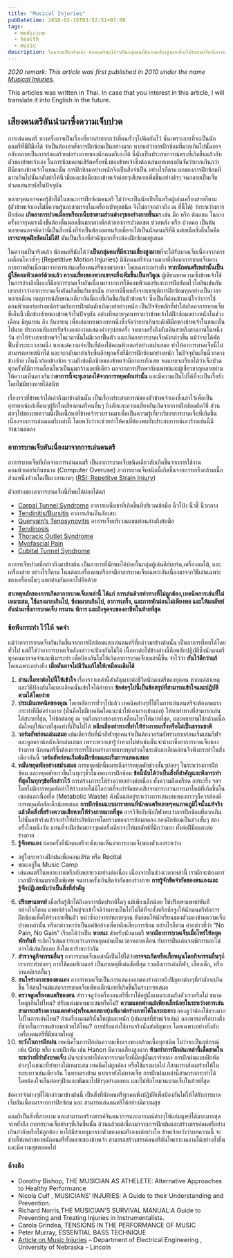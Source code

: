 ```yaml
---
title: "Musical Injuries"
pubDatetime: 2010-02-15T03:52:51+07:00
tags:
  - medicine
  - health
  - music
description: ในความเป็นจริงแล้ว นักดนตรีนับได้ว่าเป็นกลุ่มคนที่มีความเสี่ยงสูงมากที่จะได้รับบาดเจ็บเนื่องจากการเคลื่อนไหวซ้ำๆ (Repetitive Motion Injuries) มีนักดนตรีจำนวนมากที่เกิดอาการบาดเจ็บทางกายภาพอันเนื่องมาจากการเล่นเครื่องดนตรีของพวกเข
---
```


_2020 remark: This article was first published in 2010 under the name [Musical Injuries](https://rorasa.wordpress.com/2010/02/15/musical-injuries/)._

This articles was written in Thai. In case that you interest in this article, I will translate it into English in the future.

## เสียงดนตรีอันนำมาซึ่งความเจ็บปวด

การเล่นดนตรี บางครั้งอาจเป็นเรื่องที่ยากลำบากกว่าที่คนทั่วๆไปคิดกันไว้ นั่นเพราะการที่จะเป็นนักดนตรีที่มีฝีมือได้ จำเป็นต้องอาศัยการฝึกซ้อมเป็นอย่างมาก หากแต่ว่าการฝึกซ้อมที่มากเกินไปนั้นอาจกลับกลายเป็นการก่อผลร้ายต่อร่างกายของนักดนตรีเองได้ นี่นับเป็นประสบการณ์ตรงที่เกิดขึ้นแล้วกับตัวของข้าพเจ้าเอง ในการซ้อมคอนเสิร์ตครั้งหนึ่งของข้าพเจ้าซึ่งต้องเล่นบทเพลงอันจัดว่ายากเกินกว่าฝีมือของข้าพเจ้าในขณะนั้น การฝึกซ้อมอย่างหนักจึงเป็นสิ่งจำเป็น อย่างไรก็ตาม ผลของการฝึกซ้อมที่มากเกินไปนั้นกลับทำให้นิ้วมือและข้อมือของข้าพเจ้าค่อยๆเสียหายเพิ่มขึ้นอย่างช้าๆ จนกลายเป็นเจ็บปวดแสนสาหัสในปัจจุบัน

หลายๆคนอาจเคยรู้สึกได้ในขณะการฝึกซ้อมดนตรี ไม่ว่าจะเป็นนักเปียโนหรือผู้เล่นเครื่องสายก็ตาม (ตัวข้าพเจ้าเองไม่มีความรู้และสามารถในเครื่องเป่าทุกชนิด จึงไม่อาจกล่าวถึง ณ ที่นี้ได้) ว่าระหว่างการฝึกซ้อม **เกิดอาการปวดเมื่อยหรือเหน็บชาตามส่วนต่างๆของร่างกายขึ้นมา** เช่น มือ หรือ ต้นแขน ในบางครั้งอาจรุนแรงถึงขั้นต้องตื่นนอนขึ้นมากลางดึกด้วยอาการปวดแขน ปวดหลัง หรือ ปวดคอ เป็นต้น หลายคนอาจคิดว่านี่เป็นสิ่งหนึ่งที่จำเป็นต้องอดทนรับเพื่อจะได้เป็นนักดนตรีที่ดี แต่เหนือสิ่งอื่นใดคือ **เราจะหยุดฝึกซ้อมไม่ได้!** มันเป็นเรื่องที่สำคัญมากที่จะต้องฝึกซ้อมอยู่เสมอ

ในความเป็นจริงแล้ว นักดนตรีนับได้ว่า**เป็นกลุ่มคนที่มีความเสี่ยงสูงมาก**ที่จะได้รับบาดเจ็บเนื่องจากการเคลื่อนไหวซ้ำๆ (Repetitive Motion Injuries) มีนักดนตรีจำนวนมากที่เกิดอาการบาดเจ็บทางกายภาพอันเนื่องมาจากการเล่นเครื่องดนตรีของพวกเขา โดยเฉพาะอย่างยิ่ง **หากนักดนตรีเหล่านั้นเป็นผู้ใช้คอมพิวเตอร์ด้วยแล้ว ความเสี่ยงของพวกเขาจะยิ่งเพิ่มขึ้นเป็นทวีคูณ** ผู้เขียนบทความซึ่งข้าพเจ้าใช้ในการอ้างอิงนี้เองก็มีอาการบาดเจ็บอันเนื่องมาจากการใช้คอมพิวเตอร์และการฝึกซ้อมไวโอลินเช่นกัน เขากล่าวว่าอาการบาดเจ็บอันเกิดขึ้นกับเขานั้น อาการดีขึ้นหลังจากเขายุติการฝึกซ้อมทุกอย่างเป็นเวลาหลายเดือน เหตุการณ์ลักษณะเดียวกันนี่เองที่เกิดขึ้นกับตัวข้าพเจ้า ซึ่งเป็นที่ค่อนข้างแน่ใจว่าการใช้คอมพิวเตอร์อย่างหนักร่วมกับการฝึกฝนดับเบิลเบสอย่างหนัก เป็นปัจจัยหลักที่ทำให้เกิดอาการบาดเจ็บที่เอ็นนิ้วมือข้างซ้ายของข้าพเจ้าในปัจจุบัน อย่างที่หลายๆคนทราบว่าข้าพเจ้าได้ฝึกซ้อมอย่างหนักในช่วงเดือน มิถุนายน ถึง กันยายน เพื่อเล่นบทเพลงบทหนึ่งซึ่งจัดว่ายากเกินระดับฝีมือของข้าพเจ้าในขณะนั้นไปมาก ประกอบกับการรับจ้างออกงานแสดงต่างๆบ่อยครั้ง จนบางครั้งถึงกับเดินสายถึงสามงานในหนึ่งวัน ทำให้ร่างกายข้าพเจ้าในเวลานั้นไม่มีเวลาฟื้นตัว และเกิดอาการบาดเจ็บดังกล่าวขึ้น แม้ว่าจะได้พักฟื้นชั่วระยะเวลาหนึ่ง หากแต่ความจำเป็นที่ต้องใช้คอมพิวเตอร์อย่างสม่ำเสมอ ทำให้อาการบาดเจ็บนี้ไม่สามารถหายสนิทได้ และจะกลับมากำเริบขึ้นอีกทุกครั้งที่มีการฝึกซ้อมอย่างหนัก ในปัจจุบันเอ็นนิ้วกลางข้างซ้าย เอ็นนิ้วก้อยข้างซ้าย รวมถึงข้อมือซ้ายของข้าพเจ้ามีอาการอักเสบ จนแทบจะเรียกได้ว่าเจ็บปวดทุกครั้งที่มีการเคลื่อนไหวเป็นมุมกว้างเลยทีเดียว ผลจากการปรึกษากับแพทย์และผู้เชี่ยวชาญหลายท่านให้ความเห็นตรงกันว่า**อาการนี้จะทุเลาลงได้จากการหยุดพักเท่านั้น** และมีความเป็นไปได้ที่จะเป็นเรื้อรังโดยไม่มีทางหายได้สนิท

เรื่องราวที่ข้าพเจ้าได้เล่าถึงมาข้างต้นนั้น เป็นเรื่องประสบการณ์ของตัวข้าพเจ้าเองซึ่งเล่าไว้เพื่อเป็นอุทาหรณ์แก่เพื่อนๆผู้รักในเสียงดนตรีคนอื่นๆ ถึงภัยและความเสี่ยงอันเกิดจากการฝึกซ้อมผิดวิธี ส่วนต่อๆไปของบทความนี้เป็นเนื้อหาที่ข้าพเจ้ารวบรวมมาเพื่อเป็นความรู้เกี่ยวกับอาการบาดเจ็บที่เกิดขึ้นเนื่องจากการเล่นดนตรีเหล่านี้ โดยหวังว่าจะช่วยทำให้คนที่ต้องพบกับประสบการณ์เลวร้ายเช่นนี้มีจำนวนลดลง

### อาการบาดเจ็บอันเนื่องมาจากการเล่นดนตรี

อาการบาดเจ็บที่เกิดจากการเล่นดนตรี เป็นอาการบาดเจ็บชนิดเดียวกับเกิดขึ้นจากการใช้งานคอมพิวเตอร์เกินขนาด (Computer Overuse) อาการบาดเจ็บชนิดนี้เกิดขึ้นจากการเกร็งกล้ามเนื้อส่วนหนึ่งส่วนใดเป็นเวลานานๆ ([RSI: Repetitve Strain Injury](http://eeshop.unl.edu/rsi.html#WHAT))

ตัวอย่างของอาการบาดเจ็บนี้ที่พบได้บ่อยได้แก่

- [Carpal Tunnel Syndrome](http://www.medicinenet.com/carpal_tunnel_syndrome/article.htm) อาการเหน็บชาที่เกิดขึ้นที่บริเวณข้อมือ นิ้วโป้ง นิ้วชี้ นิ้วกลาง
- [Tendinitis/Bursitis](http://www.healthtouch.com/bin/EContent_HT/showAllLfts.asp?lftname=ACR035&cid=HT) อาการเส้นเอ็นอักเสบ
- [Quervain’s Tenosynovitis](http://www.handuniversity.com/topics.asp?Topic_ID=45) อาการเจ็บบริเวณแขนท่อนล่างถึงข้อมือ
- [Tendinosis](http://www.tendinosis.org/)
- [Thoracic Outlet Syndrome](http://www.nismat.org/ptcor/thoracic_outlet/index.html)
- [Myofascial Pain](http://www.stoppain.org/pain_medicine/content/chronicpain/myofascial.asp)
- [Cubital Tunnel Syndrome](http://simmonsortho.com/literature/cubitaltunnelsyndrome/cubitaltunnelsyndrome.html)

อาการเจ็บปวดที่กล่าวถึงมาข้างต้น เป็นอาการที่มักพบได้บ่อยในกลุ่มผู้เล่นคีย์บอร์ด,เครื่องลมไม้, และเครื่องสาย อย่างไรก็ตาม ในแต่ละเครื่องดนตรีอาจมีอาการบาดเจ็บเฉพาะอันเนื่องมาจากวิธีเล่นเฉพาะของเครื่องนั้นๆ แตกต่างกันออกไปอีกด้วย

**สาเหตุหลักของการเกิดอาการบาดเจ็บเหล่านี้ ได้แก่ การเล่นด้วยท่าทางที่ไม่ถูกต้อง,เทคนิคการเล่นที่ไม่เหมาะสม, ใช้แรงมากเกินไป, ซ้อมมากเกินไป, อาการเกร็ง, และการพักผ่อนไม่เพียงพอ และให้ผลลัพท์อันนำมาซึ่งการบาดเจ็บ ทรมาน พิการ และถึงจุดจบของอาชีพในท้ายที่สุด**

### ข้อพึงกระทำ ไว้ให้ จดจำ

แม้ว่าอาการบาดเจ็บอันเกิดขึ้นจากการฝึกซ้อมและเล่นดนตรีที่กล่าวมาข้างต้นนั้น เป็นอาการที่พบได้โดยทั่วไป แต่ก็ใช่ว่าอาการบาดเจ็บดังกล่าวจะป้องกันไม่ได้ เนื้อหาต่อไปข้างล่างนี้คือหลักปฏิบัติซึ่งนักดนตรีทุกคนควรจดจำและพึงกระทำ เพื่อป้องกันไม่ให้เกิดอาการบาดเจ็บเหล่านี้ขึ้น จำไว้ว่า **กันไว้ดีกว่าแก้** โดยเฉพาะอย่างยิ่ง **เมื่อมันอาจไม่มีวันแก้ไขให้เหมือนเดิมได้**

1. **อ่านเนื้อหาต่อไปนี้ให้เข้าใจ** เรื่องราวเหล่านี้สำคัญมากต่อชีวิตนักดนตรีของทุกคน หากแต่สาเหตุและวิธีป้องกันโดยละเอียดนั้นเข้าใจได้ลำบาก **ข้อต่อๆไปนี้เป็นข้อสรุปที่สามารถเข้าใจและปฏิบัติตามได้โดยง่าย**
2. **ประเมินเทคนิคของคุณ** โดยหลักการทั่วๆไปแล้ว เทคนิคต่างๆที่ใช้ในการเล่นดนตรีจะต้องลดแรงกระทำที่มีต่อร่างกาย (นั่นคือไม่มีเทคนิคใดแนะนำให้เอาแรงเข้าแลก) ให้หาท่าทางที่สามารถเล่นได้สบายที่สุด, ให้ข้อต่ออยู่ ณ จุดกึ่งกลางของการเคลื่อนไหวให้มากที่สุด, และพยายามใช้กล้ามเนื้อมัดใหญ่ให้มากที่สุดเท่าที่เป็นไปได้ **หลีกเลี่ยงท่าทางที่ทำให้ร่างกายเกร็งหรือไม่เป็นธรรมชาติ**
3. **วอร์มอัพก่อนเล่นเสมอ** เช่นเดียวกับที่นักกีฬาทุกคนจำเป็นต้องวอร์มอัพร่างกายก่อนเริ่มเล่นกีฬา และคูลดาวน์หลังเลิกเล่นเสมอ เพราะพวกเขารู้ว่าหากไม่ทำเช่นนั้นจะนำมาซึ่งอาการบาดเจ็บของร่างกาย นักดนตรีซึ่งต้องการการใช้งานร่างกายแทบทุกส่วนในระดับละเอียดอ่อนจึงพึงกระทำในสิ่งเดียวกันนี้ **วอร์มอัพก่อนเริ่มต้นฝึกซ้อมและเริ่มการแสดงเสมอ**
4. **หมั่นหยุดพักอย่างสม่ำเสมอ** การหยุดพักนี้หมายถึงการหยุดพักช่วงสั้นๆบ่อยๆ ในระหว่างการฝึกซ้อม และหยุดพักยาวขึ้นในทุกๆชั่วโมงของการฝึกซ้อม **ข้อนี้นับได้ว่าเป็นสิ่งที่สำคัญและพึงกระทำที่สุดในทุกๆข้อที่กล่าวไว้** การสร้างภาระให้ร่างกายอย่างต่อเนื่อง ทั้งความตึงเครียด การเกร็ง ฯลฯ โดยไม่มีการหยุดพักทำให้ร่างกายไม่มีโอกาสที่จะกำจัดของเสียจากกระบวนการเผาไหม้ที่เกิดขึ้นในเซลล์และเนื้อเยื่อ (Metabolic Waste) ดังนั้นแม้อยู่ระหว่างการเล่นบทเพลงยาวๆก็ควรต้องมีการหยุดพักสักเล็กน้อยเสมอ **การฝึกซ้อมแบบมาราธอนที่นักดนตรีหลายๆคนภาคภูมิใจนั้นแท้จริงแล้วคือสิ่งที่สร้างความเสียหายให้ร่างกายมากที่สุด** การวิจัยกับนักกีฬาพบว่าการฝึกซ้อมที่มากเกินไปนั้นแท้จริงแล้วจะทำให้ประสิทธิภาพโดยรวมของการซ้อมลดลง ลองฝึกซ้อมเป็นช่วงสั้นๆ สองครั้งในหนึ่งวัน แทนที่จะฝึกซ้อมยาวๆแค่ครั้งเดียวจะให้ผลลัพธ์ที่ดีกว่ามาก ทั้งต่อฝีมือและต่อร่างกาย
5. **รู้จักตนเอง** บ่อยครั้งที่นักดนตรีจะสังเกตเห็นอาการบาดเจ็บของตัวเองระหว่าง

- อยู่ในระหว่างฝึกฝนเพื่อคอนเสิร์ต หรือ Recital
- ขณะอยู่ใน Music Camp
- เล่นดนตรีในหลายงานหรือกับหลายวงอย่างต่อเนื่อง
  เนื่องจากในช่วงเวลาเหล่านี้ เรามักจะต้องการเวลาฝึกซ้อมมากเป็นพิเศษ จนบางครั้งเกินขีดจำกัดของร่างกาย **การรู้จักขีดจำกัดของตนเองและรู้จักปฏิเสธนับว่าเป็นสิ่งที่สำคัญ**

6. **ปรึกษาแพทย์** เมื่อเริ่มรู้สึกได้ถึงอาการผิดปรกติใดๆ แม้เพียงเล็กน้อย ให้ปรึกษาแพทย์ทันที อย่างไรก็ตาม แพทย์ส่วนใหญ่จะเข้าใจดีว่าแทบเป็นไปไม่ได้ที่จะสั่งหรือชักจูงให้นักดนตรีพักการฝึกซ้อมเพื่อให้ร่างกายฟื้นตัว หนำซ้ำอาจารย์หลายๆคน ยังสอนให้นักเรียนของตัวมองข้ามความเจ็บปวดเหล่านั้น หรือกล่าวหาว่าเป็นแค่ข้ออ้างเพื่อหลีกเลี่ยงการซ้อม อย่างไรก็ตาม คำกล่าวที่ว่า “No Pain, No Gain” เรียกได้ว่าเป็น **หายนะ** สำหรับนักดนตรี **หากมีอาการบาดเจ็บเมื่อไหร่ให้หยุดพักทันที** ระลึกไว้เสมอว่าระหว่างการหยุดเล่นเป็นเวลาหลายเดือน กับการฝืนเล่นจนพิการและไม่อาจได้เล่นอีกเลย สิ่งใดเลวร้ายกว่ากัน
7. **สำรวจดูกิจกรรมอื่นๆ** อาการบาดเจ็บเหล่านี้เป็นไปได้ว่า**อาจจะเกิดหรือเกื้อหนุนโดยกิจกรรมอื่นๆ**ที่เรากระทำบ่อยๆ การใช้คอมพิวเตอร์ เป็นสาเหตุที่เด่นชัดที่สุด รวมถึงการเล่นกีฬา, เลี้ยงเด็ก, หรืองานอดิเรกอื่นๆ
8. **สนใจร่างกายของตนเอง** อาการบาดเจ็บเป็นการแสดงออกของร่างกายถึงปัญหาต่างๆที่กำลังจะเกิดขึ้น ให้สนใจแม้แต่อาการบาดเจ็บเพียงเล็กน้อยที่เกิดขึ้นในร่างกายเสมอ
9. **ตรวจดูเครื่องดนตรีของตน** สำรวจดูว่าเครื่องดนตรีที่เราใช้อยู่นั้นเหมาะสมกับตัวเราหรือไม่ ขนาดใหญ่เกินไปไหม? ปรับแต่งมาเหมาะสมหรือไม่? **ความแตกต่างแม้เพียงเล็กน้อยในระหว่างการเล่นสามารถสร้างความแตกต่าง(หรือแตกสลาย)มหึมาต่อร่างกายได้ในระยะยาว** ลองดูว่าต้องใช้แรงมากไปในการเล่นไหม? ถ้าเครื่องดนตรีนั้นใหญ่และหนัก (เช่นเบสที่ข้าพเจ้าเล่น) ลองหารถหรือบางสิ่งที่ช่วยในการขนย้ายมาด้วยได้ไหม? การปรับแต่งใช้งานจริงนั้นสำคัญมาก โดยเฉพาะอย่างยิ่งกับเครื่องดนตรีที่มีขนาดใหญ่
10. **ระวังในการฝึกฝน** เทคนิคในการฝึกฝนความแข็งแรงของกล้ามเนื้อทุกชนิด ไม่ว่าจะเป็นอุปกรณ์ เช่น Grip หรือ แบบฝึกหัด เช่น Hanon มีความเสี่ยงสูงมาก **ห้ามทำการฝึกฝนเหล่านี้เด็ดขาดในระหว่างที่กำลังบาดเจ็บ** มันจะช่วยทำให้อาการบาดเจ็บที่มีอยู่นั้นเลวร้ายลง การฝึกฝนแบบฝึกหัดต่างๆในขณะที่ท่าทางไม่เหมาะสม เทคนิคไม่ถูกต้อง หรือใช้แรงมากไป ก็สามารถส่งผลร้ายให้ในระยะยาวเช่นเดียวกัน ในทางตรงข้าม หากเรายังไม่บาดเจ็บ การฝึกฝนเหล่านี้สามารถกระทำได้ โดยต้องใจเย็นค่อยๆฝึกและพัฒนาไปช้าๆอย่างอดทน และไม่หักโหมจนบาดเจ็บในท้ายที่สุด

ข้อควรจำต่างๆที่ได้กล่าวมาข้างต้นนี้ เป็นสิ่งที่นักดนตรีทุกคนพึงปฏิบัติเพื่อป้องกันไม่ให้ได้รับการบาดเจ็บอันเนื่องมาจากการฝึกซ้อม และ สามารถเล่นดนตรีได้อย่างมีความสุข

ดนตรีเป็นสิ่งที่สวยงาม และสามารถสร้างสรรค์จินตนาการและอารมณ์ต่างๆให้แก่มนุษย์ได้มากมายสุดจะหยั่งถึง อาการบาดเจ็บต่างๆที่เกิดขึ้นนั้น ล้วนแล้วแต่เนื่องมาจากการฝึกฝนและสร้างสรรค์ดนตรีอย่างเกินกำลังหรือไม่ถูกต้อง หาได้มีสาเหตุมาจากตัวของดนตรีเองแต่อย่างใด ข้าพเจ้าหวังว่าบทความนี้ จะช่วยให้เหล่าสหายนักดนตรีทั้งหลายของข้าพเจ้า สามารถสร้างสรรค์ดนตรีอันไพเราะงดงามได้อย่างยั่งยืนและมีความสุขตลอดไป

### อ้างอิง

- Dorothy Bishop, THE MUSICIAN AS ATHELETE: Alternative Approaches to Healthy Performance
- Nicola Culf , MUSICIANS’ INJURIES: A Guide to their Understanding and Prevention.
- Richard Norris,THE MUSICIAN’S SURVIVAL MANUAL:A Guide to Preventing and Treating Injuries in Instrumentalists.
- Carola Grindea, TENSIONS IN THE PERFORMANCE OF MUSIC
- Peter Murray, ESSENTIAL BASS TECHNIQUE
- [Article on Music Injuries](http://eeshop.unl.edu/music.html) – Department of Electrical Engineering , University of Nebraska – Lincoln
